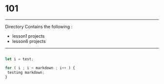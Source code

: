 # 101
---
Directory Contains the following :
 * lesson1 projects
 * lesson6 projects
 
 ---
 
 ```javascript
 
 let i = test;
 
 for ( i ; i < markdown ; i++ ) {
  testing markdown;
 }
 
 ```
